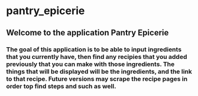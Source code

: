 # pantry_epicerie

## Welcome to the application Pantry Epicerie

### The goal of this application is to be able to input ingredients that you currently have, then find any recipies that you added previously that you can make with those ingredients. The things that will be displayed will be the ingredients, and the link to that recipe. Future versions may scrape the recipe pages in order top find steps and such as well.

